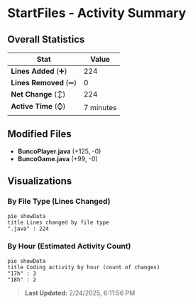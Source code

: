 # StartFiles - Activity Summary 

## Overall Statistics

| Stat                   | Value                                                             |
| ---------------------- | ----------------------------------------------------------------- |
| **Lines Added** (➕)   | 224                                          |
| **Lines Removed** (➖) | 0                                        |
| **Net Change** (↕)    | 224                |
| **Active Time** (⌚)   | 7 minutes |


## Modified Files
- **BuncoPlayer.java** (+125, -0)
- **BuncoGame.java** (+99, -0)

## Visualizations

### By File Type (Lines Changed)

```mermaid
pie showData
title Lines changed by file type
".java" : 224
```

### By Hour (Estimated Activity Count)

```mermaid
pie showData
title Coding activity by hour (count of changes)
"17h" : 3
"18h" : 2
```


> **Last Updated:** 2/24/2025, 6:11:56 PM